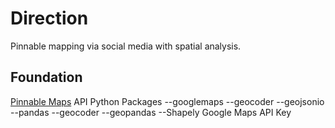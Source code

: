 # Direction
Pinnable mapping via social media with spatial analysis.

## Foundation
[Pinnable Maps](https://pinmaps.net) API
Python
  Packages
    --googlemaps
    --geocoder
    --geojsonio
    --pandas
    --geocoder
    --geopandas
    --Shapely
Google Maps API Key



